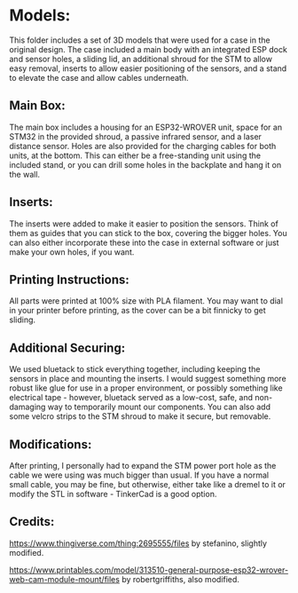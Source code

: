 # Models:
This folder includes a set of 3D models that were used for a case in the original design. The case included a main body with an integrated ESP dock and sensor holes, a sliding lid, an additional shroud for the STM to allow easy removal, inserts to allow easier positioning of the sensors, and a stand to elevate the case and allow cables underneath.

## Main Box:
The main box includes a housing for an ESP32-WROVER unit, space for an STM32 in the provided shroud, a passive infrared sensor, and a laser distance sensor. Holes are also provided for the charging cables for both units, at the bottom. This can either be a free-standing unit using the included stand, or you can drill some holes in the backplate and hang it on the wall. 

## Inserts:
The inserts were added to make it easier to position the sensors. Think of them as guides that you can stick to the box, covering the bigger holes. You can also either incorporate these into the case in external software or just make your own holes, if you want.

## Printing Instructions:
All parts were printed at 100% size with PLA filament. You may want to dial in your printer before printing, as the cover can be a bit finnicky to get sliding.

## Additional Securing:
We used bluetack to stick everything together, including keeping the sensors in place and mounting the inserts. I would suggest something more robust like glue for use in a proper environment, or possibly something like electrical tape - however, bluetack served as a low-cost, safe, and non-damaging way to temporarily mount our components. You can also add some velcro strips to the STM shroud to make it secure, but removable.

## Modifications:
After printing, I personally had to expand the STM power port hole as the cable we were using was much bigger than usual. If you have a normal small cable, you may be fine, but otherwise, either take like a dremel to it or modify the STL in software - TinkerCad is a good option.

## Credits:
https://www.thingiverse.com/thing:2695555/files by stefanino, slightly modified.

https://www.printables.com/model/313510-general-purpose-esp32-wrover-web-cam-module-mount/files by robertgriffiths, also modified.